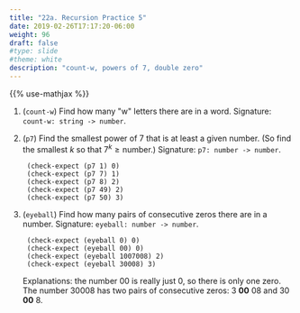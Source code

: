 ```yaml
---
title: "22a. Recursion Practice 5"
date: 2019-02-26T17:17:20-06:00
weight: 96
draft: false
#type: slide
#theme: white
description: "count-w, powers of 7, double zero"
---
```


{{% use-mathjax %}}

1. (`count-w`) Find how many "w" letters there are in a
   word. Signature: `count-w: string -> number`.

2. (`p7`) Find the smallest power of 7 that is at least a given
   number. (So find the smallest $k$ so that $7^k \ge \text{number}$.)
   Signature: `p7: number -> number`.
   
        (check-expect (p7 1) 0)
        (check-expect (p7 7) 1)
        (check-expect (p7 8) 2)
        (check-expect (p7 49) 2)
        (check-expect (p7 50) 3)

3. (`eyeball`) Find how many pairs of consecutive zeros there are in a
   number. Signature: `eyeball: number -> number`. 
   
        (check-expect (eyeball 0) 0)
        (check-expect (eyeball 00) 0)
        (check-expect (eyeball 1007008) 2)
        (check-expect (eyeball 30008) 3)

    Explanations: the number 00 is really just 0, so there is only one
    zero. The number 30008 has two pairs of consecutive zeros: 3 **00**
    08 and 30 **00** 8.
